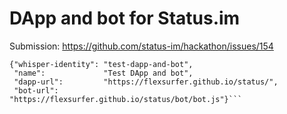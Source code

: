 # DApp and bot for Status.im

Submission: https://github.com/status-im/hackathon/issues/154

```
{"whisper-identity": "test-dapp-and-bot", 
 "name":             "Test DApp and bot",
 "dapp-url":         "https://flexsurfer.github.io/status/",
 "bot-url":          "https://flexsurfer.github.io/status/bot/bot.js"}```




